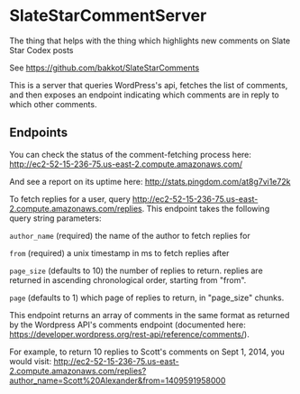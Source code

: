 # SlateStarCommentServer
The thing that helps with the thing which highlights new comments on Slate Star Codex posts 

See https://github.com/bakkot/SlateStarComments

This is a server that queries WordPress's api, fetches the list of comments, and then exposes an endpoint indicating which comments are in reply to which other comments.

## Endpoints

You can check the status of the comment-fetching process here: http://ec2-52-15-236-75.us-east-2.compute.amazonaws.com/

And see a report on its uptime here: http://stats.pingdom.com/at8g7vi1e72k

To fetch replies for a user, query http://ec2-52-15-236-75.us-east-2.compute.amazonaws.com/replies.  This endpoint takes the following query string parameters:

`author_name` (required) the name of the author to fetch replies for

`from` (required) a unix timestamp in ms to fetch replies after

`page_size` (defaults to 10) the number of replies to return.  replies are returned in ascending chronological order, starting from "from".

`page` (defaults to 1) which page of replies to return, in "page_size" chunks.

This endpoint returns an array of comments in the same format as returned by the Wordpress API's comments endpoint (documented here: https://developer.wordpress.org/rest-api/reference/comments/).

For example, to return 10 replies to Scott's comments on Sept 1, 2014, you would visit: http://ec2-52-15-236-75.us-east-2.compute.amazonaws.com/replies?author_name=Scott%20Alexander&from=1409591958000
